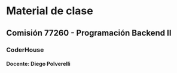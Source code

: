 # Material de clase
## Comisión 77260 - Programación Backend II
### CoderHouse

#### Docente: Diego Polverelli